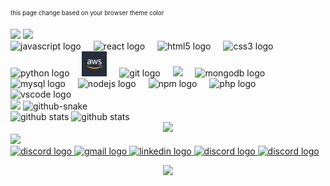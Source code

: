 <sub><sup>
this page change based on your browser theme color
</sup></sub>

<picture>
  <source media="(prefers-color-scheme: dark)" srcset="https://readme-typing-svg.herokuapp.com?font=Inconsolata&weight=500&size=75&duration=2000&pause=100&color=0CE82B&background=0D1117&center=true&vCenter=true&multiline=true&repeat=true&width=1920&height=384&lines=Hello%2C+World;My+name+is+Anass+Benzanzoun;Welcome+to+my+README">
  <img src="https://readme-typing-svg.herokuapp.com?font=Inconsolata&weight=500&size=75&duration=2000&pause=100&color=0CE82B&background=FFFFFFFF&center=true&vCenter=true&multiline=true&repeat=true&width=1920&height=384&lines=Hello%2C+World;My+name+is+Anass+Benzanzoun;Welcome+to+my+README">
</picture>

<picture>
  <source media="(prefers-color-scheme: dark)" srcset="https://readme-typing-svg.herokuapp.com?font=Inconsolata&weight=900&size=22&weight=900&duration=3000&pause=100&color=0CE82B&background=0D1117&center=true&repeat=false&vCenter=true&multiline=false&width=210&height=50&lines=Language+and+Tools_;">
  <img src="https://readme-typing-svg.herokuapp.com?font=Inconsolata&weight=900&size=22&duration=3000&pause=100&color=0CE82B&background=FFFFFFFF&center=true&repeat=false&vCenter=true&multiline=false&width=210&height=50&lines=Language+and+Tools_">
</picture>

<div align="left">
  <img src="https://cdn.jsdelivr.net/gh/devicons/devicon/icons/javascript/javascript-original.svg" height="40" alt="javascript logo"  />
  <img width="12" />
  <img src="https://cdn.jsdelivr.net/gh/devicons/devicon/icons/react/react-original.svg" height="40" alt="react logo"  />
  <img width="12" />
  <img src="https://cdn.jsdelivr.net/gh/devicons/devicon/icons/html5/html5-original.svg" height="40" alt="html5 logo"  />
  <img width="12" />
  <img src="https://cdn.jsdelivr.net/gh/devicons/devicon/icons/css3/css3-original.svg" height="40" alt="css3 logo"  />
  <img width="12" />
  <img src="https://cdn.jsdelivr.net/gh/devicons/devicon/icons/python/python-original.svg" height="40" alt="python logo"  />
  <img width="12" />
  <img src="./aws.png" height="40" alt="amazonwebservices logo"  />
  <img width="12" />
  <img src="https://cdn.jsdelivr.net/gh/devicons/devicon/icons/git/git-original.svg" height="40" alt="git logo"  />
  <img width="12" />

  <picture>
  <source media="(prefers-color-scheme: dark)" srcset="./github_darkmode.png">
  <img src="https://cdn.jsdelivr.net/gh/devicons/devicon/icons/github/github-original.svg" height="40">
</picture>
 
  <img width="12" />
  <img src="https://cdn.jsdelivr.net/gh/devicons/devicon/icons/mongodb/mongodb-original.svg" height="40" alt="mongodb logo"  />
  <img width="12" />
  <img src="https://cdn.jsdelivr.net/gh/devicons/devicon/icons/mysql/mysql-original.svg" height="40" alt="mysql logo"  />
  <img width="12" />
  <img src="https://cdn.jsdelivr.net/gh/devicons/devicon/icons/nodejs/nodejs-original.svg" height="40" alt="nodejs logo"  />
  <img width="12" />
  <img src="https://cdn.jsdelivr.net/gh/devicons/devicon/icons/npm/npm-original-wordmark.svg" height="40" alt="npm logo"  />
  <img width="12" />
  <img src="https://cdn.jsdelivr.net/gh/devicons/devicon/icons/php/php-original.svg" height="40" alt="php logo"  />
  <img width="12" />
  <img src="https://cdn.jsdelivr.net/gh/devicons/devicon/icons/vscode/vscode-original.svg" height="40" alt="vscode logo"  />
</div>

<picture>
  <source media="(prefers-color-scheme: dark)" srcset="https://readme-typing-svg.herokuapp.com?font=Inconsolata&weight=900&size=22&duration=3000&pause=100&color=0CE82B&background=0D1117&center=true&repeat=false&vCenter=true&multiline=false&width=145&height=50&lines=Github+stats_">
  <img src="https://readme-typing-svg.herokuapp.com?font=Inconsolata&weight=900&size=22&duration=3000&pause=100&color=0CE82B&background=FFFFFF&center=true&&repeat=falsevCenter=true&multiline=false&width=145&height=50&lines=Github+stats_">
</picture>

<picture>
  <source media="(prefers-color-scheme: dark)" srcset="https://raw.githubusercontent.com/anassbenzanzoun/anassbenzanzoun/output/snake-dark.svg" />
  <source media="(prefers-color-scheme: light)" srcset="https://raw.githubusercontent.com/anassbenzanzoun/anassbenzanzoun/output/snake-light.svg" />
  <img alt="github-snake" src="github-snake.svg" />
</picture>

<div align="left">
<picture>
  <source media="(prefers-color-scheme: dark)" srcset="https://github-readme-stats.vercel.app/api?username=anassbenzanzoun&theme=shadow_green&hide_border=true&include_all_commits=false&count_private=false" />
  <source media="(prefers-color-scheme: light)" srcset="https://github-readme-stats.vercel.app/api?username=anassbenzanzoun&theme=shadow_green&hide_border=true&include_all_commits=false&count_private=false" />
  <img alt="github stats" src="" />
</picture>

<picture>
  <source media="(prefers-color-scheme: dark)" srcset="https://github-readme-stats.vercel.app/api/top-langs/?username=anassbenzanzoun&theme=shadow_green&hide_border=true&include_all_commits=false&count_private=false&layout=compact" />
  <source media="(prefers-color-scheme: light)" srcset="https://github-readme-stats.vercel.app/api/top-langs/?username=anassbenzanzoun&theme=shadow_green&hide_border=true&include_all_commits=false&count_private=false&layout=compact""/>
  <img alt="github stats" src="" />
</picture>
</div>

<div align="center">
  <img src="https://profile-counter.glitch.me/AnassBenzanzoun/count.svg?"  />
</div>

<picture>
  <source media="(prefers-color-scheme: dark)" srcset="https://readme-typing-svg.herokuapp.com?font=Inconsolata&weight=900&size=22&duration=3000&pause=100&color=0CE82B&background=0D1117&center=true&repeat=false&vCenter=true&multiline=false&width=178&height=50&lines=Connect+with+me_">
  <img src="https://readme-typing-svg.herokuapp.com?font=Inconsolata&weight=900&size=22&duration=3000&pause=100&color=0CE82B&background=FFFFFFFF&repeat=false&center=true&vCenter=true&multiline=false&width=178&height=50&lines=Connect+with+me_">
</picture>


<div align="left">
<a href="https://discord.com/users/anassbenzanzoun_25900" target="_blank">
  <img src="https://img.shields.io/static/v1?message=Discord&logo=discord&label=&color=7289DA&logoColor=white&labelColor=&style=for-the-badge" height="35" alt="discord logo" />
</a>
<a href="mailto:benzanzoun@gmail.com">
  <img src="https://img.shields.io/static/v1?message=Gmail&logo=gmail&label=&color=D44638&logoColor=white&labelColor=&style=for-the-badge" height="35" alt="gmail logo" />
</a>
<a href="https://www.linkedin.com/in/anassbenzanzoun/" target="_blank">
  <img src="https://img.shields.io/static/v1?message=LinkedIn&logo=linkedin&label=&color=0077B5&logoColor=white&labelColor=&style=for-the-badge" height="35" alt="linkedin logo" />
</a>
<a href="https://leetcode.com" target="_blank">
  <img src="https://img.shields.io/static/v1?message=LeetCode&logo=LeetCode&label=&color=F89F1B&logoColor=white&labelColor=&style=for-the-badge" height="35" alt="discord logo" />
</a>
<a href="https://codewars.com" target="_blank">
  <img src="https://img.shields.io/static/v1?message=Codewars&logo=CodeWars&label=&color=B1361E&logoColor=white&labelColor=&style=for-the-badge" height="35" alt="discord logo" />
</a>
</div>


<p align="center">
  <img src="https://capsule-render.vercel.app/api?type=waving&color=gradient&height=60&section=footer"/>
</p>
